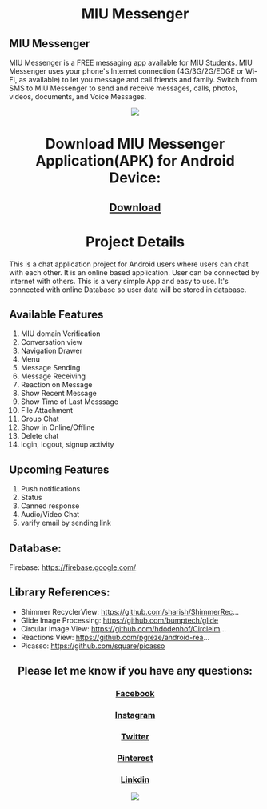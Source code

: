 <h1 align="center">MIU Messenger</h1>


## MIU Messenger
 MIU Messenger is a FREE messaging app available for MIU Students.  MIU Messenger uses your phone's Internet connection (4G/3G/2G/EDGE or Wi-Fi, as available) to let you message and call friends and family. Switch from SMS to  MIU Messenger to send and receive messages, calls, photos, videos, documents, and Voice Messages.


<p align="center">

 
</p>

<p align="center">
  <img src="https://user-images.githubusercontent.com/78319150/112051588-51d43780-8b7c-11eb-852a-4801afc10c38.png">
</p>

<h1 align="center"> Download  MIU Messenger Application(APK) for Android Device: </h1>

## [<p align="center">Download</p>](https://drive.google.com/drive/folders/1O4hxKkPCaFLBFRyIO_L3kXaf4_-OmebL?usp=sharing) 


<h1 align="center"> Project Details </h1>
This is a chat application project for Android users where users can chat with each other. It is an online based application. User can be connected by internet with others. This is a very simple App and easy to use. It's connected with online Database so user data will be stored in database.

## Available Features
 
   1. MIU domain Verification 
   2. Conversation view
   3. Navigation Drawer
   4. Menu
   5. Message Sending
   6. Message Receiving
   7. Reaction on Message
   10. Show Recent Message
   11. Show Time of Last Messsage
   12. File Attachment
   13. Group Chat 
   14. Show in Online/Offline
   15. Delete chat 
   16. login, logout, signup activity
 
   
   
  
   

## Upcoming Features

   1. Push notifications
   2. Status 
   3. Canned response  
   4. Audio/Video Chat
   5. varify email by sending link

## Database:
  Firebase: https://firebase.google.com/
  

## Library References:
  * Shimmer RecyclerView: https://github.com/sharish/ShimmerRec...  
  * Glide Image Processing: https://github.com/bumptech/glide  
  * Circular Image View: https://github.com/hdodenhof/CircleIm...  
  * Reactions View: https://github.com/pgreze/android-rea...
  * Picasso: https://github.com/square/picasso


<h2 align="center"> Please let me know if you have any questions: </h2>

###   [<p align="center">Facebook</p>](https://www.facebook.com/imbodrulalam/)
###   [<p align="center">Instagram</p>](https://www.instagram.com/imbodrulalam/)
###   [<p align="center">Twitter</p>](https://twitter.com/imbodrulalam)
###   [<p align="center">Pinterest</p>](https://www.pinterest.com/mdbodrualam/_saved/)
###   [<p align="center">Linkdin</p>](https://www.linkedin.com/in/imbodrulalam/)


<p align="center">
  <img src="https://user-images.githubusercontent.com/78319150/112040673-b210ac80-8b6f-11eb-8299-c579f3ecde7a.jpg">
</p>



 
